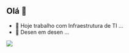 ## Olá 👋

- 🔭 Hoje trabalho com Infraestrutura de TI ...
-  🌱 Desen em desen ...




<link rel="stylesheet" type='text/css' href="https://cdn.jsdelivr.net/gh/devicons/devicon@latest/devicon.min.css" />
<i class="devicon-vsphere-plain-wordmark"></i>
<img src="https://cdn.jsdelivr.net/gh/devicons/devicon@latest/icons/vsphere/vsphere-original-wordmark.svg" />


          
<!--
**tiagokpereira/tiagokpereira** is a ✨ _special_ ✨ repository because its `README.md` (this file) appears on your GitHub profile.

Here are some ideas to get you started:

- 🔭 Hoje trabalho com Infraestrutura de TI ...
- 🌱 I’m currently learning ...
- 👯 I’m looking to collaborate on ...
- 🤔 I’m looking for help with ...
- 💬 Ask me about ...
- 📫 How to reach me: ...
- 😄 Pronouns: ...
- ⚡ Fun fact: ...
-->
